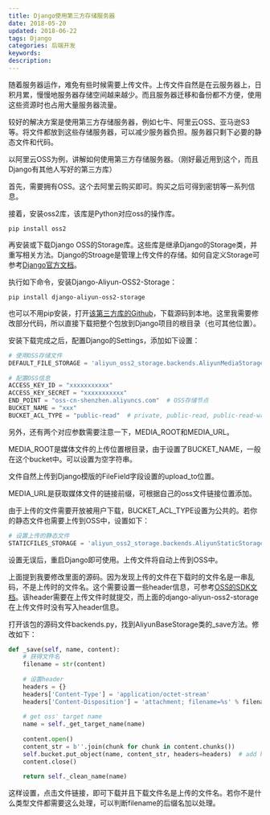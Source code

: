 ```yaml
---
title: Django使用第三方存储服务器
date: 2018-05-20
updated: 2018-06-22
tags: Django
categories: 后端开发
keywords: 
description: 
---
```


随着服务器运作，难免有些时候需要上传文件。上传文件自然是在云服务器上，日积月累，慢慢地服务器存储空间越来越少。而且服务器迁移和备份都不方便，使用这些资源时也占用大量服务器流量。

较好的解决方案是使用第三方存储服务器，例如七牛、阿里云OSS、亚马逊S3等。将文件都放到这些存储服务器，可以减少服务器负担。服务器只剩下必要的静态文件和代码。



以阿里云OSS为例，讲解如何使用第三方存储服务器。（刚好最近用到这个，而且Django有其他人写好的第三方库）

首先，需要拥有OSS。这个去阿里云购买即可。购买之后可得到密钥等一系列信息。

接着，安装oss2库，该库是Python对应oss的操作库。

```shell
pip install oss2
```



再安装或下载Django OSS的Storage库。这些库是继承Django的Storage类，并重写相关方法。Django的Stroage是管理上传文件的存储。如何自定义Storage可参考[Django官方文档](https://docs.djangoproject.com/en/1.11/howto/custom-file-storage/)。

执行如下命令，安装Django-Aliyun-OSS2-Storage：

```shell
pip install django-aliyun-oss2-storage
```



也可以不用pip安装，打开[该第三方库的Github](https://github.com/xiewenya/django-aliyun-oss2-storage)，下载源码到本地。这里我需要修改部分代码，所以直接下载把整个包放到Django项目的根目录（也可其他位置）。

安装下载完成之后，配置Django的Settings，添加如下设置：

```python
# 使用OSS存储文件
DEFAULT_FILE_STORAGE = 'aliyun_oss2_storage.backends.AliyunMediaStorage'
 
# 配置OSS信息
ACCESS_KEY_ID = "xxxxxxxxxxx"
ACCESS_KEY_SECRET = "xxxxxxxxxxx"
END_POINT = "oss-cn-shenzhen.aliyuncs.com"  # OSS存储节点
BUCKET_NAME = "xxx"
BUCKET_ACL_TYPE = "public-read"  # private, public-read, public-read-write
```



另外，还有两个对应参数需要注意一下，MEDIA_ROOT和MEDIA_URL。

MEDIA_ROOT是媒体文件的上传位置根目录，由于设置了BUCKET_NAME，一般在这个bucket中。可以设置为空字符串。

文件自然上传到Django模版的FileField字段设置的upload_to位置。

MEDIA_URL是获取媒体文件的链接前缀，可根据自己的oss文件链接位置添加。



由于上传的文件需要开放被用户下载，BUCKET_ACL_TYPE设置为公共的。若你的静态文件也需要上传到OSS中，设置如下：

```python
# 设置上传的静态文件
STATICFILES_STORAGE = 'aliyun_oss2_storage.backends.AliyunStaticStorage'
```



设置无误后，重启Django即可使用。上传文件将自动上传到OSS中。

上面提到我要修改里面的源码。因为发现上传的文件在下载时的文件名是一串乱码，不是上传时的文件名。这个需要设置一些header信息，可参考[OSS的SDK文档](https://help.aliyun.com/document_detail/31978.html?spm=5176.doc31859.2.1.2jOIPWhttps://github.com/xiewenya/django-aliyun-oss2-storage)。该header需要在上传文件时就提交，而上面的django-aliyun-oss2-storage在上传文件时没有写入header信息。

打开该包的源码文件backends.py，找到AliyunBaseStorage类的_save方法。修改如下：

```python
def _save(self, name, content):
    # 获得文件名
    filename = str(content)
 
    # 设置header
    headers = {}
    headers['Content-Type'] = 'application/octet-stream'
    headers['Content-Disposition'] = 'attachment; filename=%s' % filename
 
    # get oss' target name
    name = self._get_target_name(name)
 
    content.open()
    content_str = b''.join(chunk for chunk in content.chunks())
    self.bucket.put_object(name, content_str, headers=headers)  # add headers
    content.close()
 
    return self._clean_name(name)
```



这样设置，点击文件链接，即可下载并且下载文件名是上传的文件名。若你不是什么类型文件都需要这么处理，可以判断filename的后缀名加以处理。
